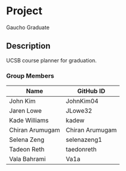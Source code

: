 # Project
Gaucho Graduate 

## Description
UCSB course planner for graduation.

### Group Members
| Name            | GitHub ID       |
| --------------- | --------------- | 
| John Kim        | JohnKim04       | 
| Jaren Lowe      | JLowe32         |
| Kade Williams   | kadew           |
| Chiran Arumugam | Chiran Arumugam | 
| Selena Zeng     | selenazeng1     |
| Tadeon Reth     | taedonreth      |
| Vala Bahrami    | Va1a            | 





